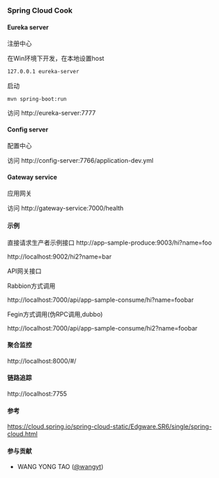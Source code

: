 ### Spring Cloud Cook

#### Eureka server

注册中心

在Win环境下开发，在本地设置host

``` bash
127.0.0.1 eureka-server
```

启动
```shell script
mvn spring-boot:run
```

访问 http://eureka-server:7777

#### Config server

配置中心

访问 http://config-server:7766/application-dev.yml

#### Gateway service

应用网关

访问 http://gateway-service:7000/health

#### 示例

直接请求生产者示例接口
http://app-sample-produce:9003/hi?name=foo

http://localhost:9002/hi2?name=bar

API网关接口

Rabbion方式调用

http://localhost:7000/api/app-sample-consume/hi?name=foobar

Fegin方式调用(伪RPC调用,dubbo)

http://localhost:7000/api/app-sample-consume/hi2?name=foobar

#### 聚合监控

http://localhost:8000/#/

#### 链路追踪

http://localhost:7755

#### 参考

https://cloud.spring.io/spring-cloud-static/Edgware.SR6/single/spring-cloud.html

#### 参与贡献
    
* WANG YONG TAO ([@wangyt](https://yongtao.wang))